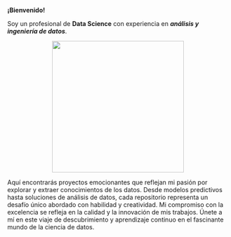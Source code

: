 **¡Bienvenido!**

Soy un profesional de **Data Science** con experiencia en ***análisis y ingeniería de datos***.

<p align='center'>
<img src="https://sicreesinnovas.com/wp-content/uploads/2022/01/trabajo-analisis-datos.jpg"  height=300>
<p>
  
Aquí encontrarás proyectos emocionantes que reflejan mi pasión por explorar y extraer conocimientos de los datos. 
Desde modelos predictivos hasta soluciones de análisis de datos, cada repositorio representa un desafío único abordado con habilidad y creatividad. 
Mi compromiso con la excelencia se refleja en la calidad y la innovación de mis trabajos. Únete a mí en este viaje de descubrimiento y aprendizaje continuo en el fascinante mundo de la ciencia de datos.
